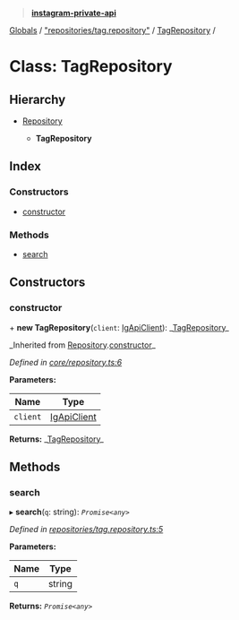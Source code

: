 > **[instagram-private-api](../README.md)**

[Globals](../README.md) / ["repositories/tag.repository"](../modules/_repositories_tag_repository_.md) / [TagRepository](_repositories_tag_repository_.tagrepository.md) /

# Class: TagRepository

## Hierarchy

- [Repository](_core_repository_.repository.md)

  - **TagRepository**

## Index

### Constructors

- [constructor](_repositories_tag_repository_.tagrepository.md#constructor)

### Methods

- [search](_repositories_tag_repository_.tagrepository.md#search)

## Constructors

### constructor

\+ **new TagRepository**(`client`: [IgApiClient](_core_client_.igapiclient.md)): _[TagRepository](\_repositories_tag_repository_.tagrepository.md)\_

_Inherited from [Repository](\_core_repository_.repository.md).[constructor](_core_repository_.repository.md#constructor)\_

_Defined in [core/repository.ts:6](https://github.com/realinstadude/instagram-private-api/blob/4ae8fec/src/core/repository.ts#L6)_

**Parameters:**

| Name     | Type                                        |
| -------- | ------------------------------------------- |
| `client` | [IgApiClient](_core_client_.igapiclient.md) |

**Returns:** _[TagRepository](\_repositories_tag_repository_.tagrepository.md)\_

## Methods

### search

▸ **search**(`q`: string): _`Promise<any>`_

_Defined in [repositories/tag.repository.ts:5](https://github.com/realinstadude/instagram-private-api/blob/4ae8fec/src/repositories/tag.repository.ts#L5)_

**Parameters:**

| Name | Type   |
| ---- | ------ |
| `q`  | string |

**Returns:** _`Promise<any>`_
